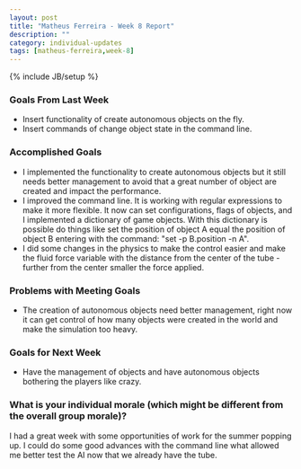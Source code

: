 ```yaml
---
layout: post
title: "Matheus Ferreira - Week 8 Report"
description: ""
category: individual-updates
tags: [matheus-ferreira,week-8]
---
```

{% include JB/setup %}

### Goals From Last Week
* Insert functionality of create autonomous objects on the fly.
* Insert commands of change object state in the command line.

### Accomplished Goals
* I implemented the functionality to create autonomous objects but it still needs better management to avoid that a great number of object are created and impact the performance.
* I improved the command line. It is working with regular expressions to make it more flexible. It now can set configurations, flags of objects, and I implemented a dictionary of game objects. With this dictionary is possible do things like set the position of object A equal the position of object B entering with the command: "set -p B.position -n A".
* I did some changes in the physics to make the control easier and make the fluid force variable with the distance from the center of the tube - further from the center smaller the force applied.
 
### Problems with Meeting Goals
* The creation of autonomous objects need better management, right now it can get control of how many objects were created in the world and make the simulation too heavy.

### Goals for Next Week
* Have the management of objects and have autonomous objects bothering the players like crazy.

### What is your individual morale (which might be different from the overall group morale)?

I had a great week with some opportunities of work for the summer popping up. I could do some good advances with the command line what allowed me better test the AI now that we already have the tube.
